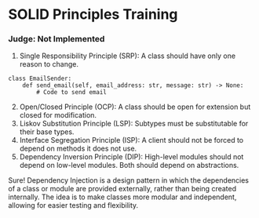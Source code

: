 # SOLID Principles Training
### Judge: Not Implemented

1. Single Responsibility Principle (SRP): A class should have only one reason to change.
``` 'python'# Example
class EmailSender:
    def send_email(self, email_address: str, message: str) -> None:
        # Code to send email
```

2. Open/Closed Principle (OCP): A class should be open for extension but closed for modification.
3. Liskov Substitution Principle (LSP): Subtypes must be substitutable for their base types.
4. Interface Segregation Principle (ISP): A client should not be forced to depend on methods it does not use.
5. Dependency Inversion Principle (DIP): High-level modules should not depend on low-level modules. Both should depend on abstractions.

Sure! Dependency Injection is a design pattern in which the dependencies of a class or module are provided externally, rather than being created internally. The idea is to make classes more modular and independent, allowing for easier testing and flexibility.